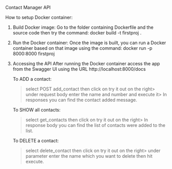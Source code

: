 Contact Manager API

How to setup Docker container:
1. Build Docker image:
    Go to the folder containing Dockerfile and the source code then try the command: docker build -t firstproj .

2. Run the Docker container:
   Once the image is built, you can run a Docker container based on that image using the command: docker run  -p 8000:8000 firstproj

3. Accessing the API
   After running the Docker container access the app from the Swagger UI using the URL http://localhost:8000/docs

   To ADD a contact:
   > select POST add_contact then click on try it out on the right> under request body enter the name and number and execute it> In responses you can find the contact added message.

   To SHOW all contacts:
   > select get_contacts then click on try it out on the right> In response body you can find the list of contacts were added to the list.

   To DELETE a contact:
   > select delete_contact then click on try it out on the right> under parameter enter the name which you want to delete then hit execute.
